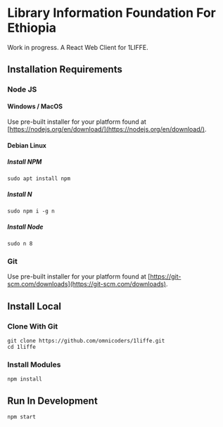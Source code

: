 # Library Information Foundation For Ethiopia
Work in progress. A React Web Client for 1LIFFE.

## Installation Requirements

### Node JS

#### Windows / MacOS
Use pre-built installer for your platform found at [https://nodejs.org/en/download/](https://nodejs.org/en/download/).

#### Debian Linux

##### Install NPM
```
sudo apt install npm
```

##### Install N
```
sudo npm i -g n
```

##### Install Node
```
sudo n 8
```

### Git
Use pre-built installer for your platform found at [https://git-scm.com/downloads](https://git-scm.com/downloads).

## Install Local

### Clone With Git
```
git clone https://github.com/omnicoders/1liffe.git
cd 1liffe
```
### Install Modules
```
npm install
```

## Run In Development
```
npm start
```